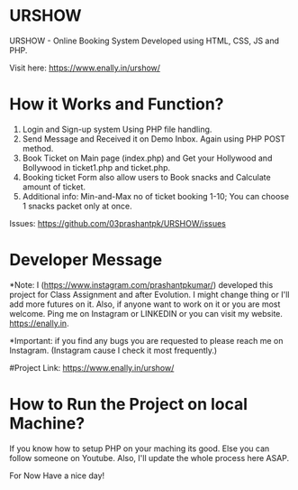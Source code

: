 # URSHOW
URSHOW - Online Booking System
Developed using HTML, CSS, JS and PHP. 

Visit here: https://www.enally.in/urshow/

# How it Works and Function? 
1. Login and Sign-up system Using PHP file handling.
2. Send Message and Received it on Demo Inbox. Again using PHP POST method.
3. Book Ticket on Main page (index.php) and Get your Hollywood and Bollywood in ticket1.php and ticket.php.
4. Booking ticket Form also allow users to Book snacks and Calculate amount of ticket. 
5. Additional info: Min-and-Max no of ticket booking 1-10; You can choose 1 snacks packet only at once.

Issues: https://github.com/03prashantpk/URSHOW/issues

# Developer Message
*Note: I (https://www.instagram.com/prashantpkumar/) developed this project for Class Assignment and after Evolution. I might change thing or I'll add more futures on it. Also, if anyone want to work on it or you are most welcome. Ping me on Instagram or LINKEDIN or you can visit my website. https://enally.in. 

*Important: if you find any bugs you are requested to please reach me on Instagram. (Instagram cause I check it most frequently.)

#Project Link: https://www.enally.in/urshow/


# How to Run the Project on local Machine?
If you know how to setup PHP on your maching its good. Else you can follow someone on Youtube. Also, I'll update the whole process here ASAP. 

For Now Have a nice day!
